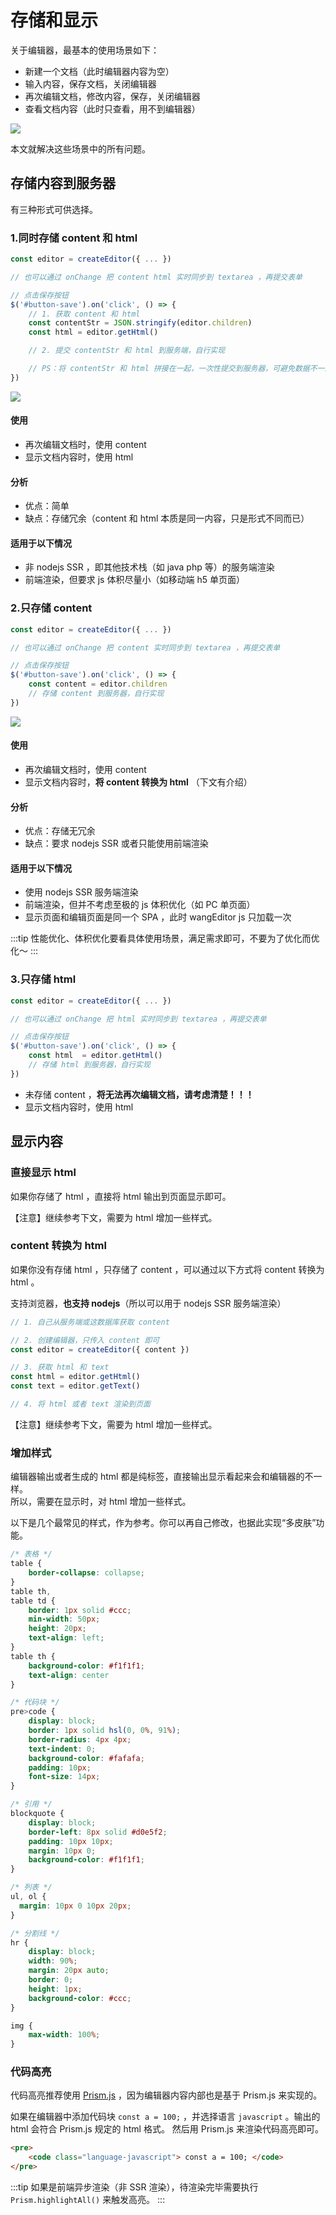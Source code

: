 # 存储和显示

关于编辑器，最基本的使用场景如下：

- 新建一个文档（此时编辑器内容为空）
- 输入内容，保存文档，关闭编辑器
- 再次编辑文档，修改内容，保存，关闭编辑器
- 查看文档内容（此时只查看，用不到编辑器）

![](/v5/image/store-display.png)

本文就解决这些场景中的所有问题。

## 存储内容到服务器

有三种形式可供选择。

### 1.同时存储 content 和 html

```js
const editor = createEditor({ ... })

// 也可以通过 onChange 把 content html 实时同步到 textarea ，再提交表单

// 点击保存按钮
$('#button-save').on('click', () => {
    // 1. 获取 content 和 html
    const contentStr = JSON.stringify(editor.children)
    const html = editor.getHtml()

    // 2. 提交 contentStr 和 html 到服务端，自行实现

    // PS：将 contentStr 和 html 拼接在一起，一次性提交到服务器，可避免数据不一致问题
})
```

![](/v5/image/store-display-1.png)

#### 使用
- 再次编辑文档时，使用 content
- 显示文档内容时，使用 html

#### 分析
- 优点：简单
- 缺点：存储冗余（content 和 html 本质是同一内容，只是形式不同而已）

#### 适用于以下情况
- 非 nodejs SSR ，即其他技术栈（如 java php 等）的服务端渲染
- 前端渲染，但要求 js 体积尽量小（如移动端 h5 单页面）

### 2.只存储 content

```js
const editor = createEditor({ ... })

// 也可以通过 onChange 把 content 实时同步到 textarea ，再提交表单

// 点击保存按钮
$('#button-save').on('click', () => {
    const content = editor.children 
    // 存储 content 到服务器，自行实现
})
```

![](/v5/image/store-display-2.png)

#### 使用
- 再次编辑文档时，使用 content
- 显示文档内容时，**将 content 转换为 html** （下文有介绍）

#### 分析
- 优点：存储无冗余
- 缺点：要求 nodejs SSR 或者只能使用前端渲染

#### 适用于以下情况
- 使用 nodejs SSR 服务端渲染
- 前端渲染，但并不考虑至极的 js 体积优化（如 PC 单页面）
- 显示页面和编辑页面是同一个 SPA ，此时 wangEditor js 只加载一次

:::tip
性能优化、体积优化要看具体使用场景，满足需求即可，不要为了优化而优化～
:::

### 3.只存储 html

```js
const editor = createEditor({ ... })

// 也可以通过 onChange 把 html 实时同步到 textarea ，再提交表单

// 点击保存按钮
$('#button-save').on('click', () => {
    const html  = editor.getHtml()
    // 存储 html 到服务器，自行实现
})
```

- 未存储 content ，**将无法再次编辑文档，请考虑清楚！！！**
- 显示文档内容时，使用 html

## 显示内容

### 直接显示 html

如果你存储了 html ，直接将 html 输出到页面显示即可。

【注意】继续参考下文，需要为 html 增加一些样式。

### content 转换为 html

如果你没有存储 html ，只存储了 content ，可以通过以下方式将 content 转换为 html 。

支持浏览器，**也支持 nodejs**（所以可以用于 nodejs SSR 服务端渲染）

```js
// 1. 自己从服务端或这数据库获取 content

// 2. 创建编辑器，只传入 content 即可
const editor = createEditor({ content })

// 3. 获取 html 和 text
const html = editor.getHtml()
const text = editor.getText()

// 4. 将 html 或者 text 渲染到页面
```

【注意】继续参考下文，需要为 html 增加一些样式。

### 增加样式

编辑器输出或者生成的 html 都是纯标签，直接输出显示看起来会和编辑器的不一样。<br>
所以，需要在显示时，对 html 增加一些样式。

以下是几个最常见的样式，作为参考。你可以再自己修改，也据此实现“多皮肤”功能。

```css
/* 表格 */
table {
    border-collapse: collapse;
}
table th,
table td {
    border: 1px solid #ccc;
    min-width: 50px;
    height: 20px;
    text-align: left;
}
table th {
    background-color: #f1f1f1;
    text-align: center
}

/* 代码块 */
pre>code {
    display: block;
    border: 1px solid hsl(0, 0%, 91%);
    border-radius: 4px 4px;
    text-indent: 0;
    background-color: #fafafa;
    padding: 10px;
    font-size: 14px;
}

/* 引用 */
blockquote {
    display: block;
    border-left: 8px solid #d0e5f2;
    padding: 10px 10px;
    margin: 10px 0;
    background-color: #f1f1f1;
}

/* 列表 */
ul, ol {
  margin: 10px 0 10px 20px;
}

/* 分割线 */
hr {
    display: block;
    width: 90%;
    margin: 20px auto;
    border: 0;
    height: 1px;
    background-color: #ccc;
}

img {
    max-width: 100%;
}
```

### 代码高亮

代码高亮推荐使用 [Prism.js](https://prismjs.com/) ，因为编辑器内容内部也是基于 Prism.js 来实现的。

如果在编辑器中添加代码块 `const a = 100;` ，并选择语言 `javascript` 。输出的 html 会符合 Prism.js 规定的 html 格式。
然后用 Prism.js 来渲染代码高亮即可。

```html
<pre>
    <code class="language-javascript"> const a = 100; </code>
</pre>
```

:::tip
如果是前端异步渲染（非 SSR 渲染），待渲染完毕需要执行 `Prism.highlightAll()` 来触发高亮。
:::
